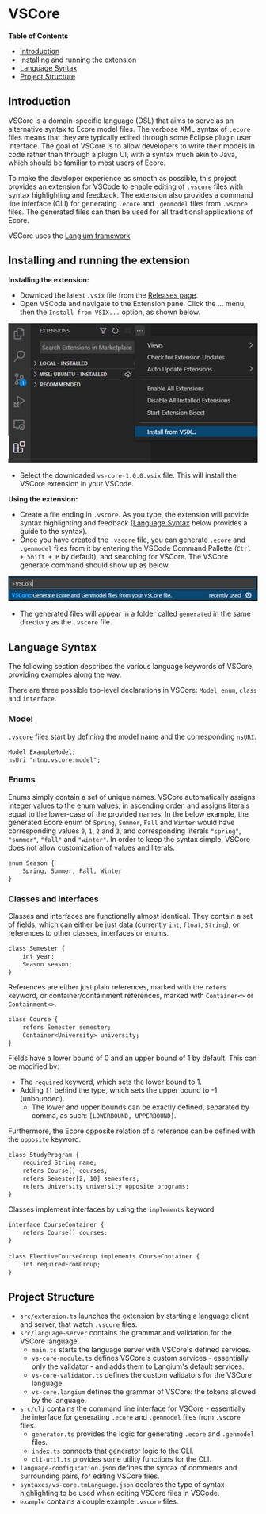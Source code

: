 # VSCore

**Table of Contents**

- [Introduction](#introduction)
- [Installing and running the extension](#installing-and-running-the-extension)
- [Language Syntax](#language-syntax)
- [Project Structure](#project-structure)

## Introduction

VSCore is a domain-specific language (DSL) that aims to serve as an alternative syntax to Ecore model files. The verbose XML syntax of `.ecore` files means that they are typically edited through some Eclipse plugin user interface. The goal of VSCore is to allow developers to write their models in code rather than through a plugin UI, with a syntax much akin to Java, which should be familiar to most users of Ecore.

To make the developer experience as smooth as possible, this project provides an extension for VSCode to enable editing of `.vscore` files with syntax highlighting and feedback. The extension also provides a command line interface (CLI) for generating `.ecore` and `.genmodel` files from `.vscore` files. The generated files can then be used for all traditional applications of Ecore.

VSCore uses the [Langium framework](https://github.com/langium/langium).

## Installing and running the extension

**Installing the extension:**

- Download the latest `.vsix` file from the [Releases page](https://github.com/hermannm/vs-core/releases).
- Open VSCode and navigate to the Extension pane. Click the ... menu, then the `Install from VSIX...` option, as shown below.

![](./readme-img/vscode-extensions.png)

- Select the downloaded `vs-core-1.0.0.vsix` file. This will install the VSCore extension in your VSCode.

**Using the extension:**

- Create a file ending in `.vscore`. As you type, the extension will provide syntax highlighting and feedback ([Language Syntax](#language-syntax) below provides a guide to the syntax).
- Once you have created the `.vscore` file, you can generate `.ecore` and `.genmodel` files from it by entering the VSCode Command Pallette (`Ctrl + Shift + P` by default), and searching for VSCore. The VSCore generate command should show up as below.

![](./readme-img/command-pallette.png)

- The generated files will appear in a folder called `generated` in the same directory as the `.vscore` file.

## Language Syntax

The following section describes the various language keywords of VSCore, providing examples along the way.

There are three possible top-level declarations in VSCore: `Model`, `enum`, `class` and `interface`.

### Model

`.vscore` files start by defining the model name and the corresponding `nsURI`.

```
Model ExampleModel;
nsUri "ntnu.vscore.model";
```

### Enums

Enums simply contain a set of unique names. VSCore automatically assigns integer values to the enum values, in ascending order, and assigns literals equal to the lower-case of the provided names. In the below example, the generated Ecore enum of `Spring`, `Summer`, `Fall` and `Winter` would have corresponding values `0`, `1`, `2` and `3`, and corresponding literals `"spring"`, `"summer"`, `"fall"` and `"winter"`. In order to keep the syntax simple, VSCore does not allow customization of values and literals.

```
enum Season {
    Spring, Summer, Fall, Winter
}
```

### Classes and interfaces

Classes and interfaces are functionally almost identical. They contain a set of fields, which can either be just data (currently `int`, `float`, `String`), or references to other classes, interfaces or enums.

```
class Semester {
    int year;
    Season season;
}
```

References are either just plain references, marked with the `refers` keyword, or container/containment references, marked with `Container<>` or `Containment<>`.

```
class Course {
    refers Semester semester;
    Container<University> university;
}
```

Fields have a lower bound of 0 and an upper bound of 1 by default. This can be modified by:

- The `required` keyword, which sets the lower bound to 1.
- Adding `[]` behind the type, which sets the upper bound to -1 (unbounded).
  - The lower and upper bounds can be exactly defined, separated by comma, as such: `[LOWERBOUND, UPPERBOUND]`.

Furthermore, the Ecore opposite relation of a reference can be defined with the `opposite` keyword.

```
class StudyProgram {
    required String name;
    refers Course[] courses;
    refers Semester[2, 10] semesters;
    refers University university opposite programs;
}
```

Classes implement interfaces by using the `implements` keyword.

```
interface CourseContainer {
    refers Course[] courses;
}

class ElectiveCourseGroup implements CourseContainer {
    int requiredFromGroup;
}
```

## Project Structure

- `src/extension.ts` launches the extension by starting a language client and server, that watch `.vscore` files.
- `src/language-server` contains the grammar and validation for the VSCore language.
  - `main.ts` starts the language server with VSCore's defined services.
  - `vs-core-module.ts` defines VSCore's custom services - essentially only the validator - and adds them to Langium's default services.
  - `vs-core-validator.ts` defines the custom validators for the VSCore language.
  - `vs-core.langium` defines the grammar of VSCore: the tokens allowed by the language.
- `src/cli` contains the command line interface for VSCore - essentially the interface for generating `.ecore` and `.genmodel` files from `.vscore` files.
  - `generator.ts` provides the logic for generating `.ecore` and `.genmodel` files.
  - `index.ts` connects that generator logic to the CLI.
  - `cli-util.ts` provides some utility functions for the CLI.
- `language-configuration.json` defines the syntax of comments and surrounding pairs, for editing VSCore files.
- `syntaxes/vs-core.tmLanguage.json` declares the type of syntax highlighting to be used when editing VSCore files in VSCode.
- `example` contains a couple example `.vscore` files.
